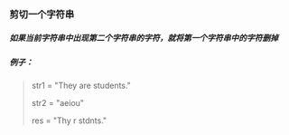 ### 剪切一个字符串

##### 如果当前字符串中出现第二个字符串的字符，就将第一个字符串中的字符删掉

##### 例子：
> str1 = "They are students."
> 
> str2 = "aeiou"
> 
> res = "Thy r stdnts."
